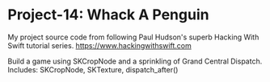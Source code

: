 # Project-14: Whack A Penguin
My project source code from following Paul Hudson's superb Hacking With Swift tutorial series. https://www.hackingwithswift.com

Build a game using SKCropNode and a sprinkling of Grand Central Dispatch.
Includes: SKCropNode, SKTexture, dispatch_after()
